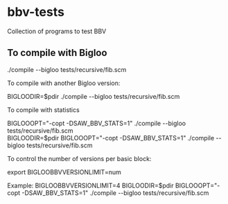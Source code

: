 # bbv-tests
Collection of programs to test BBV

## To compile with Bigloo

  ./compile --bigloo tests/recursive/fib.scm
  
To compile with another Bigloo version:

  BIGLOODIR=$pdir ./compile --bigloo tests/recursive/fib.scm  
  
To compile with statistics

  BIGLOOOPT="-copt -DSAW_BBV_STATS=1" ./compile --bigloo tests/recursive/fib.scm  
  BIGLOODIR=$pdir BIGLOOOPT="-copt -DSAW_BBV_STATS=1" ./compile --bigloo tests/recursive/fib.scm

To control the number of versions per basic block:

  export BIGLOOBBVVERSIONLIMIT=num 
  
Example:
  BIGLOOBBVVERSIONLIMIT=4 BIGLOODIR=$pdir BIGLOOOPT="-copt -DSAW_BBV_STATS=1" ./compile --bigloo tests/recursive/fib.scm
